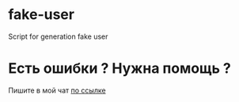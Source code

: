 # fake-user
Script for generation fake user

# Есть ошибки ? Нужна помощь ?
Пишите в мой чат <a href="https://t.me/+OVbRdx_Pqh8xMjNi">по ссылке</a>

